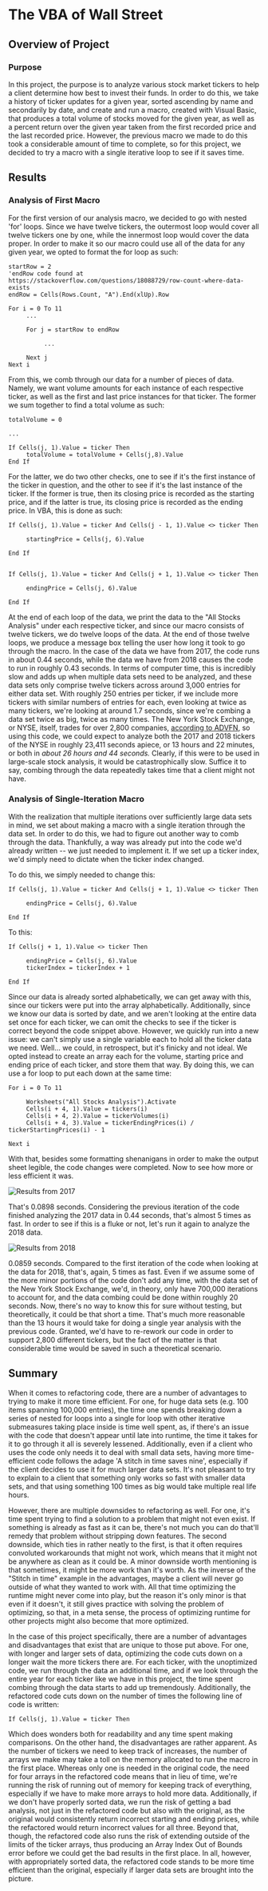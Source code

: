 # The VBA of Wall Street

## Overview of Project

### Purpose

In this project, the purpose is to analyze various stock market tickers to help a client determine how best to invest their funds. In order to do this, we take a history of ticker updates for a given year, sorted ascending by name and secondarily by date, and create and run a macro, created with Visual Basic, that produces a total volume of stocks moved for the given year, as well as a percent return over the given year taken from the first recorded price and the last recorded price. However, the previous macro we made to do this took a considerable amount of time to complete, so for this project, we decided to try a macro with a single iterative loop to see if it saves time.

## Results

### Analysis of First Macro

For the first version of our analysis macro, we decided to go with nested 'for' loops. Since we have twelve tickers, the outermost loop would cover all twelve tickers one by one, while the innermost loop would cover the data proper. In order to make it so our macro could use all of the data for any given year, we opted to format the for loop as such:

```
startRow = 2
'endRow code found at https://stackoverflow.com/questions/18088729/row-count-where-data-exists
endRow = Cells(Rows.Count, "A").End(xlUp).Row

For i = 0 To 11
     ...

     For j = startRow to endRow

          ...

     Next j
Next i
```

From this, we comb through our data for a number of pieces of data. Namely, we want volume amounts for each instance of each respective ticker, as well as the first and last price instances for that ticker. The former we sum together to find a total volume as such:

```
totalVolume = 0

...

If Cells(j, 1).Value = ticker Then
     totalVolume = totalVolume + Cells(j,8).Value
End If
```

For the latter, we do two other checks, one to see if it's the first instance of the ticker in question, and the other to see if it's the last instance of the ticker. If the former is true, then its closing price is recorded as the starting price, and if the latter is true, its closing price is recorded as the ending price. In VBA, this is done as such:

```
If Cells(j, 1).Value = ticker And Cells(j - 1, 1).Value <> ticker Then

     startingPrice = Cells(j, 6).Value

End If


If Cells(j, 1).Value = ticker And Cells(j + 1, 1).Value <> ticker Then

     endingPrice = Cells(j, 6).Value

End If
```

At the end of each loop of the data, we print the data to the "All Stocks Analysis" under each respective ticker, and since our macro consists of twelve tickers, we do twelve loops of the data. At the end of those twelve loops, we produce a message box telling the user how long it took to go through the macro. In the case of the data we have from 2017, the code runs in about 0.44 seconds, while the data we have from 2018 causes the code to run in roughly 0.43 seconds. In terms of computer time, this is incredibly slow and adds up when multiple data sets need to be analyzed, and these data sets only comprise twelve tickers across around 3,000 entries for either data set. With roughly 250 entries per ticker, if we include more tickers with similar numbers of entries for each, even looking at twice as many tickers, we're looking at around 1.7 seconds, since we're combing a data set twice as big, twice as many times. The New York Stock Exchange, or NYSE, itself, trades for over 2,800 companies, [according to ADVFN](https://www.advfn.com/nyse/newyorkstockexchange.asp), so using this code, we could expect to analyze both the 2017 and 2018 tickers of the NYSE in roughly 23,411 seconds apiece, or 13 hours and 22 minutes, or both in *about 26 hours and 44 seconds.* Clearly, if this were to be used in large-scale stock analysis, it would be catastrophically slow. Suffice it to say, combing through the data repeatedly takes time that a client might not have.

### Analysis of Single-Iteration Macro

With the realization that multiple iterations over sufficiently large data sets in mind, we set about making a macro with a single iteration through the data set. In order to do this, we had to figure out another way to comb through the data. Thankfully, a way was already put into the code we'd already written -- we just needed to implement it. If we set up a ticker index, we'd simply need to dictate when the ticker index changed.

To do this, we simply needed to change this:
```
If Cells(j, 1).Value = ticker And Cells(j + 1, 1).Value <> ticker Then

     endingPrice = Cells(j, 6).Value

End If
```
To this:
```
If Cells(j + 1, 1).Value <> ticker Then

     endingPrice = Cells(j, 6).Value
     tickerIndex = tickerIndex + 1

End If
```

Since our data is already sorted alphabetically, we can get away with this, since our tickers were put into the array alphabetically. Additionally, since we know our data is sorted by date, and we aren't looking at the entire data set once for each ticker, we can omit the checks to see if the ticker is correct beyond the code snippet above. However, we quickly run into a new issue: we can't simply use a single variable each to hold all the ticker data we need. Well... we could, in retrospect, but it's finicky and not ideal. We opted instead to create an array each for the volume, starting price and ending price of each ticker, and store them that way. By doing this, we can use a for loop to put each down at the same time:

```
For i = 0 To 11
    
     Worksheets("All Stocks Analysis").Activate
     Cells(i + 4, 1).Value = tickers(i)
     Cells(i + 4, 2).Value = tickerVolumes(i)
     Cells(i + 4, 3).Value = tickerEndingPrices(i) / tickerStartingPrices(i) - 1

Next i
```

With that, besides some formatting shenanigans in order to make the output sheet legible, the code changes were completed. Now to see how more or less efficient it was.

![Results from 2017](https://github.com/SirNancyTheNegative/stocks-analysis/Resources/VBA_Challenge_2017.png)

That's 0.0898 seconds. Considering the previous iteration of the code finished analyzing the 2017 data in 0.44 seconds, that's almost 5 times as fast. In order to see if this is a fluke or not, let's run it again to analyze the 2018 data.

![Results from 2018](https://github.com/SirNancyTheNegative/stocks-analysis/Resources/VBA_Challenge_2018.png)

0.0859 seconds. Compared to the first iteration of the code when looking at the data for 2018, that's, again, 5 times as fast. Even if we assume some of the more minor portions of the code don't add any time, with the data set of the New York Stock Exchange, we'd, in theory, only have 700,000 iterations to account for, and the data combing could be done within roughly 20 seconds. Now, there's no way to know this for sure without testing, but theoretically, it could be that short a time. That's much more reasonable than the 13 hours it would take for doing a single year analysis with the previous code. Granted, we'd have to re-rework our code in order to support 2,800 different tickers, but the fact of the matter is that considerable time would be saved in such a theoretical scenario.

## Summary

When it comes to refactoring code, there are a number of advantages to trying to make it more time efficient. For one, for huge data sets (e.g. 100 items spanning 100,000 entries), the time one spends breaking down a series of nested for loops into a single for loop with other iterative submeasures taking place inside is time well spent, as, if there's an issue with the code that doesn't appear until late into runtime, the time it takes for it to go through it all is severely lessened. Additionally, even if a client who uses the code only needs it to deal with small data sets, having more time-efficient code follows the adage 'A stitch in time saves nine', especially if the client decides to use it for much larger data sets. It's not pleasant to try to explain to a client that something only works so fast with smaller data sets, and that using something 100 times as big would take multiple real life hours. 

However, there are multiple downsides to refactoring as well. For one, it's time spent trying to find a solution to a problem that might not even exist. If something is already as fast as it can be, there's not much you can do that'll remedy that problem without stripping down features. The second downside, which ties in rather neatly to the first, is that it often requires convoluted workarounds that might not work, which means that it might not be anywhere as clean as it could be. A minor downside worth mentioning is that sometimes, it might be more work than it's worth. As the inverse of the "Stitch in time" example in the advantages, maybe a client will never go outside of what they wanted to work with. All that time optimizing the runtime might never come into play, but the reason it's only minor is that even if it doesn't, it still gives practice with solving the problem of optimizing, so that, in a meta sense, the process of optimizing runtime for other projects might also become that more optimized.

In the case of this project specifically, there are a number of advantages and disadvantages that exist that are unique to those put above. For one, with longer and larger sets of data, optimizing the code cuts down on a longer wait the more tickers there are. For each ticker, with the unoptimized code, we run through the data an additional time, and if we look through the entire year for each ticker like we have in this project, the time spent combing through the data starts to add up tremendously. Additionally, the refactored code cuts down on the number of times the following line of code is written:

```
If Cells(j, 1).Value = ticker Then
```

Which does wonders both for readability and any time spent making comparisons. On the other hand, the disadvantages are rather apparent. As the number of tickers we need to keep track of increases, the number of arrays we make may take a toll on the memory allocated to run the macro in the first place. Whereas only one is needed in the original code, the need for four arrays in the refactored code means that in lieu of time, we're running the risk of running out of memory for keeping track of everything, especially if we have to make more arrays to hold more data. Additionally, if we don't have properly sorted data, we run the risk of getting a bad analysis, not just in the refactored code but also with the original, as the original would consistently return incorrect starting and ending prices, while the refactored would return incorrect values for all three. Beyond that, though, the refactored code also runs the risk of extending outside of the limits of the ticker arrays, thus producing an Array Index Out of Bounds error before we could get the bad results in the first place. In all, however, with appropriately sorted data, the refactored code stands to be more time efficient than the original, especially if larger data sets are brought into the picture.